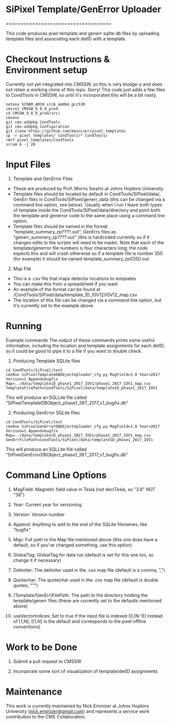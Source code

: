 # SiPixel Template/GenError Uploader
====================================

This code produces pixel template and generr sqlite db files by uploading template files and associating each detID with a template.

Checkout Instructions & Environment setup
=========================================

Currently not yet integrated into CMSSW, so this is very kludge-y and does not retain a working clone of this repo. Sorry!
This code just adds a few files to CondTools in CMSSW, so until it's incorporated this will be a bit nasty. 

```Shell
setenv SCRAM_ARCH slc6_amd64_gcc530
cmsrel CMSSW_9_0_0_pre4
cd CMSSW_9_0_0_pre4/src/
cmsenv
git cms-addpkg CondTools
git cms-addpkg Configuration
git clone https://github.com/eminizer/pixel_templates
cp -r pixel_templates/ CondTools/* CondTools/
rmrf pixel_templates/CondTools 
scram b -j 20
```

Input Files
===========

1) Template and GenError Files
* These are produced by Prof. Morris Swartz at Johns Hopkins University
* Template files should be located by default in CondTools/SiPixel/data/, GenErr files in CondTools/SiPixel/generr_data (this can be changed via a command line option, see below). Usually when I run I leave both types of template inside the CondTools/SiPixel/data/directory and point both the template and generror code to the same place using a command line option.
* Template files should be named in the format "template_summary_zp????.out", GenErrs files as "generr_summary_zp????.out" (this is hardcoded currently so if it changes edits to the scripts will need to be made). Note that each of the template/generror file numbers is four characters long; the code expects this and will crash otherwise so if a template file is number 350 (for example) it should be named template_summary_zp0350.out.

2) Map File
* This is a .csv file that maps detector locations to templates
* You can make this from a spreadsheet if you want
* An example of the format can be found at /CondTools/SiPixel/data/template_1D_IOV12/IOV12_map.csv
* The location of this file can be changed via a command line option, but it's currently set to the example above

Running
=======

Example commands
The output of these commands prints some useful information, including the location and template assignments for each detID, so it could be good to pipe it to a file if you want to double check.

1) Producing Template SQLite files
```Shell
cd CondTools/SiPixel/test
cmsRun SiPixelTemplateDBObjectUploader_cfg.py MagField=3.8 Year=2017 Version=1 Append=bugfix Map=../data/template1D_phase1_2017_IOV1/phase1_2017_IOV1_map.csv TemplateFilePath=CondTools/SiPixel/data/template1D_phase1_2017_IOV1
```
This will produce an SQLLite file called "SiPixelTemplateDBObject_phase1_38T_2017_v1_bugfix.db"

2) Producing GenError SQLite files
```Shell
cd CondTools/SiPixel/test
cmsRun SiPixelGenErrorDBObjectUploader_cfg.py MagField=3.8 Year=2017 Version=1 Append=bugfix Map=../data/template1D_phase1_2017_IOV1/phase1_2017_IOV1_map.csv GenErrFilePath=CondTools/SiPixel/data/template1D_phase1_2017_IOV1
```
This will produce an SQLLite file called "SiPixelGenErrorDBObject_phase1_38T_2017_v1_bugfix.db"

Command Line Options
====================

1) MagField: Magnetic field value in Tesla (not deciTesla, so "3.8" NOT "38")

2) Year: Current year for versioning

3) Version: Version number

4) Append: Anything to add to the end of the SQLite filenames, like "bugfix"

5) Map: Full path to the Map file mentioned above (this one does have a default, so if you've changed something, use this option)

6) GlobalTag: GlobalTag for data run (default is set for this one too, so change it if necessary)

7) Delimiter: The delimiter used in the .csv map file (default is a comma, ",")

8) Quotechar: The quotechar used in the .csv map file (default is double quotes, """)

9) (Template/GenErr)FilePath: The path to the directory holding the template/generr files (these are currently set to the defaults mentioned above)

10) useVectorIndices: Set to true if the input file is indexed [0,(N-1)] instead of [1,N]; ([1,N] is the default and corresponds to the pixel offline conventions)

Work to be Done
===============

1) Submit a pull request to CMSSW

2) Incorporate some sort of visualization of template/detID assignments

Maintenance
===========

This work is currently maintained by Nick Eminizer at Johns Hopkins University (nick.eminizer@gmail.com) and represents a service work contribution to the CMS Collaboration.